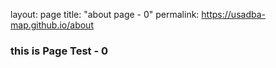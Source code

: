 layout: page
title: "about page - 0"
permalink: https://usadba-map.github.io/about

### this is Page Test - 0

